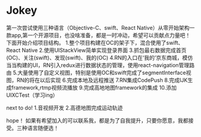 # Jokey
第一次尝试使用三种语言（Objective-C、swift、React Native）从零开始架构一款app,第一个开源项目，也没啥准备，都是一时冲动，希望可以贡献点力量吧！
下面开始介绍项目结构。
1.整个项目构建在OC的架子下，混合使用了swift、React Native
2.使用UIStackView简单实现登录界面
3.抓包最右数据完成首页(OC)、关注(swift)、发现(swift)、我的(OC)
4.RN的入口在‘我的’京东商城，模仿当当构建的UI，RN引入redux进行数据状态的管理，使用react-navigation管理路由
5.大量使用了自定义视图，特别是使用OC和swift完成了segmentInterface视图，RN的将在以后实现
6.完成本地及远程推送
7.RN集成CodePush
8.完成IJK生成framework,rtmp视频流播放
9.完成高地地图framework的集成
10.添加UIXCTest（学习ing）

next to do!
1.音视频开发
2.高德地图完成运动轨迹

hope！
如果有希望加入的可以联系我，都是为了自我提升，只要你愿意，我都接受。三种语言随便选！

